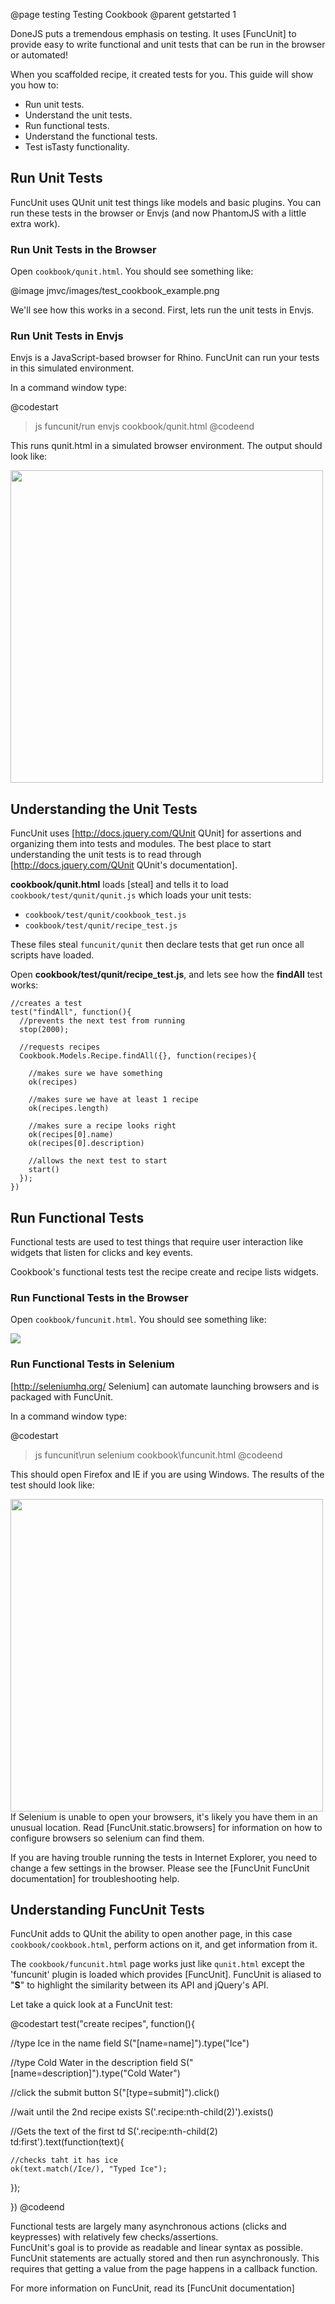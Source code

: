 @page testing Testing Cookbook
@parent getstarted 1

DoneJS puts a tremendous emphasis on 
testing. It uses [FuncUnit] to provide easy to write functional and
unit tests that can be run in the browser or automated!

When you scaffolded recipe, it created tests for you.  This guide will show you how to:

- Run unit tests.
- Understand the unit tests.
- Run functional tests.
- Understand the functional tests.
- Test isTasty functionality.

## Run Unit Tests

FuncUnit uses QUnit unit test things like models and basic plugins.  You can run these
tests in the browser or Envjs (and now PhantomJS with a little extra work).

### Run Unit Tests in the Browser

Open <code>cookbook/qunit.html</code>.  You should see something like:

@image jmvc/images/test_cookbook_example.png


We'll see how this works in a second.  First, lets run the unit tests
in Envjs.

### Run Unit Tests in Envjs

Envjs is a JavaScript-based browser for Rhino.  FuncUnit
can run your tests in this simulated environment.  

In a command window type:

@codestart
> js funcunit/run envjs cookbook/qunit.html
@codeend

This runs qunit.html in a simulated 
browser environment.  The output should look like:

<img src='http://wiki.javascriptmvc.com/wiki/images/2/24/Qunit-envjs.png' width='500px'>

## Understanding the Unit Tests

FuncUnit uses [http://docs.jquery.com/QUnit QUnit] for assertions and
organizing them into tests and modules.  The best place to start understanding the
unit tests is to read through [http://docs.jquery.com/QUnit QUnit's documentation].

__cookbook/qunit.html__ loads [steal] and tells it to load
<code>cookbook/test/qunit/qunit.js</code> which loads your unit tests:

 - <code>cookbook/test/qunit/cookbook_test.js</code>
 - <code>cookbook/test/qunit/recipe_test.js</code>
 
These files steal <code>funcunit/qunit</code> then 
declare tests that get run once 
all scripts have loaded.

Open __cookbook/test/qunit/recipe_test.js__, 
and lets see how the __findAll__ test works:


    //creates a test
    test("findAll", function(){
      //prevents the next test from running
      stop(2000);
      
      //requests recipes
      Cookbook.Models.Recipe.findAll({}, function(recipes){
    
        //makes sure we have something
        ok(recipes)
    
        //makes sure we have at least 1 recipe
        ok(recipes.length)
    
        //makes sure a recipe looks right
        ok(recipes[0].name)
        ok(recipes[0].description)
    
        //allows the next test to start
        start()
      });
    })

## Run Functional Tests

Functional tests are used to test things 
that require user interaction like widgets that listen for 
clicks and key events.

Cookbook's functional tests test the recipe create and recipe lists widgets.

### Run Functional Tests in the Browser

Open <code>cookbook/funcunit.html</code>.  You should see something like:

<img src='http://wiki.javascriptmvc.com/wiki/images/b/b6/Funcunit.png'/>

### Run Functional Tests in Selenium

[http://seleniumhq.org/ Selenium] can automate launching browsers and is packaged
with FuncUnit.

In a command window type:

@codestart
> js funcunit\run selenium cookbook\funcunit.html
@codeend

This should open Firefox and IE if you are using Windows.  The results of the
test should look like:

<img src='http://wiki.javascriptmvc.com/wiki/images/a/a7/Funcunit-envjs.png' width='500px'>
<div class='whisper'>
	If Selenium is unable to open your browsers, it's likely you have them in an
	unusual location.  Read [FuncUnit.static.browsers] for information on how to configure browsers
	so selenium can find them.
</div>


If you are having trouble running the tests in Internet Explorer, you need to change a 
few settings in the browser.  Please see the [FuncUnit FuncUnit documentation] for troubleshooting help.



## Understanding FuncUnit Tests

<p>FuncUnit adds to QUnit the ability to open another page, in this case
<code>cookbook/cookbook.html</code>, perform actions on it, and
get information from it.</p>

The <code>cookbook/funcunit.html</code>  page
works just like <code>qunit.html</code> except the 'funcunit' plugin is loaded which 
provides [FuncUnit].  FuncUnit is aliased to "<b>S</b>" to highlight the similarity between its API
and jQuery's API.

Let take a quick look at a FuncUnit test:

@codestart
test("create recipes", function(){
    
  //type Ice in the name field
  S("[name=name]").type("Ice")
    
  //type Cold Water in the description field
  S("[name=description]").type("Cold Water")
    
  //click the submit button
  S("[type=submit]").click()
    
  //wait until the 2nd recipe exists
  S('.recipe:nth-child(2)').exists()
  
  //Gets the text of the first td
  S('.recipe:nth-child(2) td:first').text(function(text){
  
    //checks taht it has ice
    ok(text.match(/Ice/), "Typed Ice");
  });
  
})
@codeend

Functional tests are largely many asynchronous actions 
(clicks and keypresses)
with relatively few checks/assertions.  
FuncUnit's goal is to provide as readable and linear syntax as possible.
FuncUnit statements are actually stored and then run asynchronously.  This requires that
getting a value from the page happens in a callback function.

For more information on FuncUnit, read its [FuncUnit documentation]
